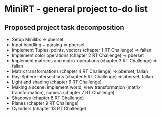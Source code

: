 # MiniRT - general project to-do list

## Proposed project task decomposition
- Setup Minilibx => pberset
- Input handling + parsing => pberset
- Implement Tuples, points, vectors (chapter 1 RT Challenge) => fallan
- Implement color operations (chapter 2 RT Challenge) => pberset
- Implement matrices and matrix operations (chapter 3 RT Challenge) => fallan
- Matrix transformations (chapter 4 RT Challenge) => pberset, fallan
- Ray-Sphere intersections (chapter 5 RT Challenge) => pberset, fallan
- Light and shading (chapter 6 RT Challenge)
- Making a scene: implement world, view transformation (matrix transformation), camera (chapter 7 RT Challenge)
- Shadows (chapter 8 RT Challenge)
- Planes (chapter 9 RT Challenge)
- Cylinders (chapter 13 RT Challenge)